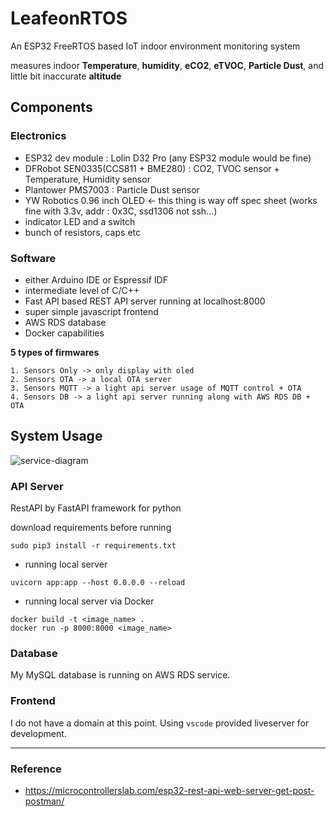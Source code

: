 # **LeafeonRTOS**

An ESP32 FreeRTOS based IoT indoor environment monitoring system

measures indoor **Temperature**, **humidity**, **eCO2**, **eTVOC**, **Particle Dust**, and little bit inaccurate **altitude**

## **Components**

### **Electronics**

- ESP32 dev module : Lolin D32 Pro (any ESP32 module would be fine)
- DFRobot SEN0335(CCS811 + BME280) : CO2, TVOC sensor + Temperature, Humidity sensor
- Plantower PMS7003 : Particle Dust sensor
- YW Robotics 0.96 inch OLED <- this thing is way off spec sheet (works fine with 3.3v, addr : 0x3C, ssd1306 not ssh...)
- indicator LED and a switch
- bunch of resistors, caps etc

### **Software**

- either Arduino IDE or Espressif IDF
- intermediate level of C/C++
- Fast API based REST API server running at localhost:8000
- super simple javascript frontend
- AWS RDS database
- Docker capabilities

**5 types of firmwares**
```
1. Sensors Only -> only display with oled
2. Sensors OTA -> a local OTA server
3. Sensors MQTT -> a light api server usage of MQTT control + OTA
4. Sensors DB -> a light api server running along with AWS RDS DB + OTA
```

## **System Usage**

![service-diagram](https://user-images.githubusercontent.com/68832065/219280953-859f745e-9cce-441e-b211-0c6bc0a822d6.png)

### **API Server**
RestAPI by FastAPI framework for python

download requirements before running
```
sudo pip3 install -r requirements.txt
```

- running local server
```
uvicorn app:app --host 0.0.0.0 --reload
```

- running local server via Docker
```
docker build -t <image_name> .
docker run -p 8000:8000 <image_name>
```

### **Database**
My MySQL database is running on AWS RDS service.

### **Frontend**
I do not have a domain at this point. Using `vscode` provided liveserver for development.

---
### Reference
- https://microcontrollerslab.com/esp32-rest-api-web-server-get-post-postman/